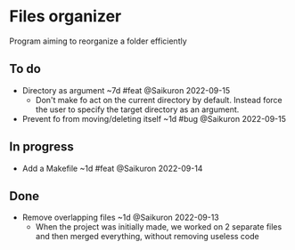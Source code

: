 # Files organizer

Program aiming to reorganize a folder efficiently

## To do

- Directory as argument ~7d #feat @Saikuron 2022-09-15
  - Don't make fo act on the current directory by default. Instead force the user to specify the target directory as an argument.
- Prevent fo from moving/deleting itself ~1d #bug @Saikuron 2022-09-15

## In progress

- Add a Makefile ~1d #feat @Saikuron 2022-09-14

## Done

- Remove overlapping files ~1d @Saikuron 2022-09-13
  - When the project was initially made, we worked on 2 separate files and then merged everything, without removing useless code
